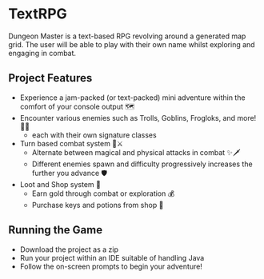 # TextRPG
Dungeon Master is a text-based RPG revolving around a generated map grid. The user will be able to play with their own name whilst exploring and engaging in combat.

## Project Features
- Experience a jam-packed (or text-packed) mini adventure within the comfort of your console output 🗺️
- Encounter various enemies such as Trolls, Goblins, Frogloks, and more! 👺🐸
  - each with their own signature classes
- Turn based combat system 🎲⚔️
  - Alternate between magical and physical attacks in combat ✨🗡️
  - Different enemies spawn and difficulty progressively increases the further you advance 🛡️
- Loot and Shop system 🛒
  - Earn gold through combat or exploration 💰
  - Purchase keys and potions from shop 🔑

## Running the Game
- Download the project as a zip
- Run your project within an IDE suitable of handling Java
- Follow the on-screen prompts to begin your adventure!
